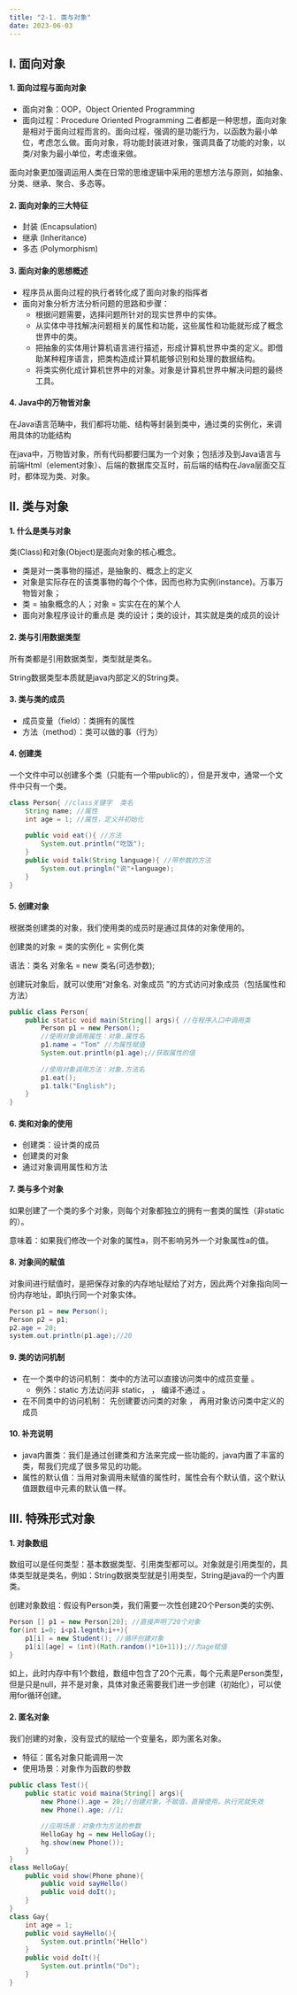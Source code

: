 ```yaml
---
title: "2-1. 类与对象"
date: 2023-06-03
---
```

## Ⅰ. 面向对象
#### 1. 面向过程与面向对象
- 面向对象：OOP，Object Oriented Programming
- 面向过程：Procedure Oriented Programming
二者都是一种思想，面向对象是相对于面向过程而言的。面向过程，强调的是功能行为，以函数为最小单位，考虑怎么做。面向对象，将功能封装进对象，强调具备了功能的对象，以类/对象为最小单位，考虑谁来做。

面向对象更加强调运用人类在日常的思维逻辑中采用的思想方法与原则，如抽象、分类、继承、聚合、多态等。

#### 2. 面向对象的三大特征
- 封装 (Encapsulation)
- 继承 (Inheritance)
- 多态 (Polymorphism)

#### 3. 面向对象的思想概述
- 程序员从面向过程的执行者转化成了面向对象的指挥者
- 面向对象分析方法分析问题的思路和步骤：
    - 根据问题需要，选择问题所针对的现实世界中的实体。
    - 从实体中寻找解决问题相关的属性和功能，这些属性和功能就形成了概念世界中的类。
    - 把抽象的实体用计算机语言进行描述，形成计算机世界中类的定义。即借助某种程序语言，把类构造成计算机能够识别和处理的数据结构。
    - 将类实例化成计算机世界中的对象。对象是计算机世界中解决问题的最终工具。

#### 4. Java中的万物皆对象
在Java语言范畴中，我们都将功能、结构等封装到类中，通过类的实例化，来调用具体的功能结构

在java中，万物皆对象，所有代码都要归属为一个对象；包括涉及到Java语言与前端Html（element对象）、后端的数据库交互时，前后端的结构在Java层面交互时，都体现为类、对象。


## Ⅱ. 类与对象
#### 1. 什么是类与对象
类(Class)和对象(Object)是面向对象的核心概念。
- 类是对一类事物的描述，是抽象的、概念上的定义
- 对象是实际存在的该类事物的每个个体，因而也称为实例(instance)。万事万物皆对象；
- 类 = 抽象概念的人；对象 = 实实在在的某个人
- 面向对象程序设计的重点是 类的设计；类的设计，其实就是类的成员的设计

#### 2. 类与引用数据类型
所有类都是引用数据类型，类型就是类名。

String数据类型本质就是java内部定义的String类。

#### 3. 类与类的成员
- 成员变量（field）：类拥有的属性
- 方法（method）：类可以做的事（行为）

#### 4. 创建类
一个文件中可以创建多个类（只能有一个带public的），但是开发中，通常一个文件中只有一个类。
```java
class Person{ //class关键字  类名
    String name; //属性
    int age = 1; //属性，定义并初始化
    
    public void eat(){ //方法
        System.out.println("吃饭");
    }
    public void talk(String language){ //带参数的方法
        System.out.pringln("说"+language);
    }
}
```
#### 5. 创建对象
根据类创建类的对象，我们使用类的成员时是通过具体的对象使用的。

创建类的对象 = 类的实例化 = 实例化类

语法：类名 对象名 = new 类名(可选参数);  

创建玩对象后，就可以使用“对象名. 对象成员 ”的方式访问对象成员（包括属性和 方法）
```java
public class Person{
    public static void main(String[] args){ //在程序入口中调用类
        Person p1 = new Person();
        //使用对象调用属性：对象.属性名
        p1.name = "Tom" //为属性赋值
        System.out.println(p1.age);//获取属性的值
        
        //使用对象调用方法：对象.方法名
        p1.eat();
        p1.talk("English");
    }
}
```

#### 6. 类和对象的使用
- 创建类：设计类的成员
- 创建类的对象
- 通过对象调用属性和方法

#### 7. 类与多个对象
如果创建了一个类的多个对象，则每个对象都独立的拥有一套类的属性（非static的）。

意味着：如果我们修改一个对象的属性a，则不影响另外一个对象属性a的值。

#### 8. 对象间的赋值
对象间进行赋值时，是把保存对象的内存地址赋给了对方，因此两个对象指向同一份内存地址，即执行同一个对象实体。
```java
Person p1 = new Person();
Person p2 = p1;
p2.age = 20;
system.out.println(p1.age);//20
```

#### 9. 类的访问机制
- 在一个类中的访问机制： 类中的方法可以直接访问类中的成员变量 。
    - 例外：static 方法访问非 static， ， 编译不通过 。
- 在不同类中的访问机制： 先创建要访问类的对象 ， 再用对象访问类中定义的成员

#### 10. 补充说明
- java内置类：我们是通过创建类和方法来完成一些功能的，java内置了丰富的类，帮我们完成了很多常见的功能。
- 属性的默认值：当用对象调用未赋值的属性时，属性会有个默认值，这个默认值跟数组中元素的默认值一样。

## Ⅲ. 特殊形式对象
#### 1. 对象数组
数组可以是任何类型：基本数据类型、引用类型都可以。对象就是引用类型的，具体类型就是类名，例如：String数据类型就是引用类型，String是java的一个内置类。

创建对象数组：假设有Person类，我们需要一次性创建20个Person类的实例、
```java
Person [] p1 = new Person[20]; //直接声明了20个对象
for(int i=0; i<p1.legnth;i++){
    p1[i] = new Student(); //循环创建对象
    p1[i][age] = (int)(Math.random()*10+11));//为age赋值
}
```
如上，此时内存中有1个数组，数组中包含了20个元素，每个元素是Person类型，但是只是null，并不是对象，具体对象还需要我们进一步创建（初始化），可以使用for循环创建。


#### 2. 匿名对象
我们创建的对象，没有显式的赋给一个变量名，即为匿名对象。
- 特征：匿名对象只能调用一次
- 使用场景：对象作为函数的参数
```java
public class Test(){
    public static void maina(String[] args){
        new Phone().age = 20;//创建对象，不赋值，直接使用，执行完就失效
        new Phone().age; //1; 
        
        //应用场景：对象作为方法的参数
        HelloGay hg = new HelloGay();
        hg.show(new Phone());
    }
}
class HelloGay{
    public void show(Phone phone){
        public void sayHello()
        public void doIt(); 
    }
}
class Gay{
    int age = 1;
    public void sayHello(){
        System.out.println('Hello')
    }
    public void doIt(){
        System.out.println("Do");
    }
}
```
